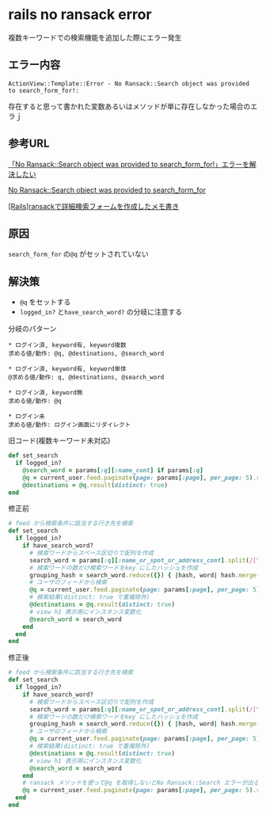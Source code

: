 # rails no ransack error

複数キーワードでの検索機能を追加した際にエラー発生

## エラー内容

`ActionView::Template::Error - No Ransack::Search object was provided to search_form_for!:`

存在すると思って書かれた変数あるいはメソッドが単に存在しなかった場合のエラｊ

## 参考URL

[「No Ransack::Search object was provided to search_form_for!」エラーを解決したい](https://teratail.com/questions/207533)

[No Ransack::Search object was provided to search_form_for](https://stackoverflow.com/questions/21351680/no-ransacksearch-object-was-provided-to-search-form-for)

[[Rails]ransackで詳細検索フォームを作成したメモ書き](https://laptrinhx.com/rails-ransackde-xiang-xi-jian-suofomuwo-zuo-chengshitamemo-shuki-3107655379/)


## 原因

`search_form_for` の`@q` がセットされていない

## 解決策

* `@q` をセットする
* `logged_in?` と`have_search_word?` の分岐に注意する

分岐のパターン

```text
* ログイン済, keyword有, keyword複数
求める値/動作: @q, @destinations, @search_word

* ログイン済, keyword有, keyword単体
@求める値/動作: q, @destinations, @search_word

* ログイン済, keyword無
求める値/動作: @q

* ログイン未
求める値/動作: ログイン画面にリダイレクト
```

旧コード(複数キーワード未対応)

```Ruby
def set_search
  if logged_in?
    @search_word = params[:q][:name_cont] if params[:q]
    @q = current_user.feed.paginate(page: params[:page], per_page: 5).ransack(params[:q])
    @destinations = @q.result(distinct: true)
end
```

修正前

```Ruby
# feed から検索条件に該当する行き先を検索
def set_search
  if logged_in?
    if have_search_word?
      # 検索ワードからスペース区切りで配列を作成
      search_word = params[:q][:name_or_spot_or_address_cont].split(/[\p{blank}\s]+/)
      # 検索ワードの数だけ検索ワードをkey にしたハッシュを作成
      grouping_hash = search_word.reduce({}) { |hash, word| hash.merge(word => { name_or_spot_or_address_cont: word }) }
      # ユーザのフィードから検索
      @q = current_user.feed.paginate(page: params[:page], per_page: 5).ransack({ combinator: 'or', groupings: grouping_hash })
      # 検索結果(distinct: true で重複除外)
      @destinations = @q.result(distinct: true)
      # view h1 表示用にインスタンス変数化
      @search_word = search_word
    end
  end
end
```

修正後

```Ruby
# feed から検索条件に該当する行き先を検索
def set_search
  if logged_in?
    if have_search_word?
      # 検索ワードからスペース区切りで配列を作成
      search_word = params[:q][:name_or_spot_or_address_cont].split(/[\p{blank}\s]+/)
      # 検索ワードの数だけ検索ワードをkey にしたハッシュを作成
      grouping_hash = search_word.reduce({}) { |hash, word| hash.merge(word => { name_or_spot_or_address_cont: word }) }
      # ユーザのフィードから検索
      @q = current_user.feed.paginate(page: params[:page], per_page: 5).ransack({ combinator: 'or', groupings: grouping_hash })
      # 検索結果(distinct: true で重複除外)
      @destinations = @q.result(distinct: true)
      # view h1 表示用にインスタンス変数化
      @search_word = search_word
    end
    # ransack メソッドを使って@q を取得しないとNo Ransack::Search エラーが出る
    @q = current_user.feed.paginate(page: params[:page], per_page: 5).ransack(params[:q])
  end
end
```
